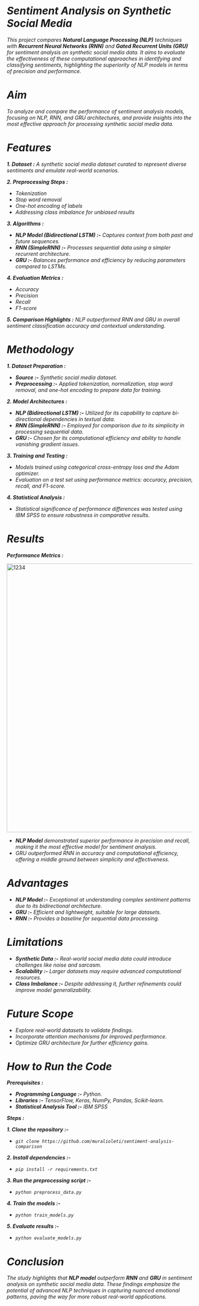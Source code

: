 # **_Sentiment Analysis on Synthetic Social Media_**


_This project compares **Natural Language Processing (NLP)** techniques with **Recurrent Neural Networks (RNN)** and **Gated Recurrent Units (GRU)** for sentiment analysis on synthetic social media data. It aims to evaluate the effectiveness of these computational approaches in identifying and classifying sentiments, highlighting the superiority of NLP models in terms of precision and performance._

# **_Aim_**
_To analyze and compare the performance of sentiment analysis models, focusing on NLP, RNN, and GRU architectures, and provide insights into the most effective approach for processing synthetic social media data._

# _**Features**_

**_1. Dataset :_** _A synthetic social media dataset curated to represent diverse sentiments and emulate real-world scenarios._

**_2. Preprocessing Steps :_** 

 - _Tokenization_
 - _Stop word removal_
 - _One-hot encoding of labels_
 - _Addressing class imbalance for unbiased results_

_**3. Algorithms :**_

- **_NLP Model (Bidirectional LSTM) :-_** _Captures context from both past and future sequences._
- _**RNN (SimpleRNN) :-**_ _Processes sequential data using a simpler recurrent architecture._
- _**GRU :-**_ _Balances performance and efficiency by reducing parameters compared to LSTMs._

_**4. Evaluation Metrics :**_

- _Accuracy_
- _Precision_
- _Recall_
- _F1-score_

_**5. Comparison Highlights :**_ _NLP outperformed RNN and GRU in overall sentiment classification accuracy and contextual understanding._
# _**Methodology**_

_**1. Dataset Preparation :**_

- _**Source :-**_ _Synthetic social media dataset._
- _**Preprocessing :-**_ _Applied tokenization, normalization, stop word removal, and one-hot encoding to prepare data for training._

_**2. Model Architectures :**_

- _**NLP (Bidirectional LSTM) :-**_ _Utilized for its capability to capture bi-directional dependencies in textual data._
- _**RNN (SimpleRNN) :-**_ _Employed for comparison due to its simplicity in processing sequential data._
- _**GRU :-**_ _Chosen for its computational efficiency and ability to handle vanishing gradient issues._

_**3. Training and Testing :**_

- _Models trained using categorical cross-entropy loss and the Adam optimizer._
- _Evaluation on a test set using performance metrics: accuracy, precision, recall, and F1-score._

_**4. Statistical Analysis :**_

- _Statistical significance of performance differences was tested using IBM SPSS to ensure robustness in comparative results._

# _**Results**_
_**Performance Metrics :**_

<img width="728" alt="1234" src="https://github.com/user-attachments/assets/8d0c1b4c-13b6-4896-b967-40351c5cc381">


- _**NLP Model** demonstrated superior performance in precision and recall, making it the most effective model for sentiment analysis._
- _GRU outperformed RNN in accuracy and computational efficiency, offering a middle ground between simplicity and effectiveness._

# _**Advantages**_

- _**NLP Model :-** Exceptional at understanding complex sentiment patterns due to its bidirectional architecture._
- _**GRU :-** Efficient and lightweight, suitable for large datasets._
- _**RNN :-** Provides a baseline for sequential data processing._

# _**Limitations**_

- _**Synthetic Data :-** Real-world social media data could introduce challenges like noise and sarcasm._
- _**Scalability :-** Larger datasets may require advanced computational resources._
- _**Class Imbalance :-** Despite addressing it, further refinements could improve model generalizability._

# _**Future Scope**_

- _Explore real-world datasets to validate findings._
- _Incorporate attention mechanisms for improved performance._
- _Optimize GRU architecture for further efficiency gains._

# _**How to Run the Code**_

_**Prerequisites :**_

- _**Programming Language :-** Python._
- _**Libraries :-** TensorFlow, Keras, NumPy, Pandas, Scikit-learn._
- _**Statistical Analysis Tool :-** IBM SPSS_

_**Steps :**_

_**1. Clone the repository :-**_

- _`git clone https://github.com/muralioleti/sentiment-analysis-comparison`_

_**2. Install dependencies :-**_

- _`pip install -r requirements.txt`_


_**3. Run the preprocessing script :-**_

- _`python preprocess_data.py`_

_**4. Train the models :-**_

- _`python train_models.py`_

_**5. Evaluate results :-**_

- _`python evaluate_models.py`_

# _**Conclusion**_

_The study highlights that **NLP model** outperform **RNN** and **GRU** in sentiment analysis on synthetic social media data. These findings emphasize the potential of advanced NLP techniques in capturing nuanced emotional patterns, paving the way for more robust real-world applications._

